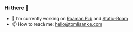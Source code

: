 ### Hi there 👋

- 🔭 I’m currently working on [Roaman Pub](https://roaman.pub) and [Static-Roam](https://github.com/TomLisankie/static-roam)
- 📫 How to reach me: hello@tomlisankie.com

<!--
**TomLisankie/TomLisankie** is a ✨ _special_ ✨ repository because its `README.md` (this file) appears on your GitHub profile.
-->
